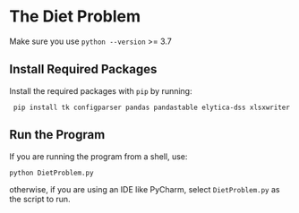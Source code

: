 # The Diet Problem
Make sure you use `python --version` >= 3.7
## Install Required Packages
Install the required packages with `pip` by running:
```
 pip install tk configparser pandas pandastable elytica-dss xlsxwriter
```
## Run the Program
If you are running the program from a shell, use:

```
python DietProblem.py
```
otherwise, if you are using an IDE like PyCharm, select `DietProblem.py` as the script to run.
